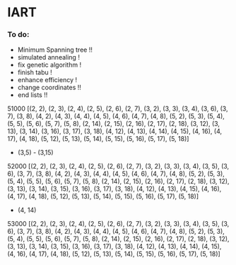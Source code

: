 # IART

### To do:

- Minimum Spanning tree !!
- simulated annealing !
- fix genetic algorithm !
- finish tabu !
- enhance efficiency !
- change coordinates !!
- end lists !!

51000
[(2, 2), (2, 3), (2, 4), (2, 5), (2, 6), (2, 7), (3, 2), (3, 3), (3, 4), (3, 6), (3, 7), (3, 8), (4, 2), (4, 3), (4, 4), (4, 5), (4, 6), (4, 7), (4, 8), (5, 2), (5, 3), (5, 4), (5, 5), (5, 6), (5, 7), (5, 8), (2, 14), (2, 15), (2, 16), (2, 17), (2, 18), (3, 12), (3, 13), (3, 14), (3, 16), (3, 17), (3, 18), (4, 12), (4, 13), (4, 14), (4, 15), (4, 16), (4, 17), (4, 18), (5, 12), (5, 13), (5, 14), (5, 15), (5, 16), (5, 17), (5, 18)]
- (3,5) - (3,15)

52000
[(2, 2), (2, 3), (2, 4), (2, 5), (2, 6), (2, 7), (3, 2), (3, 3), (3, 4), (3, 5), (3, 6), (3, 7), (3, 8), (4, 2), (4, 3), (4, 4), (4, 5), (4, 6), (4, 7), (4, 8), (5, 2), (5, 3), (5, 4), (5, 5), (5, 6), (5, 7), (5, 8), (2, 14), (2, 15), (2, 16), (2, 17), (2, 18), (3, 12), (3, 13), (3, 14), (3, 15), (3, 16), (3, 17), (3, 18), (4, 12), (4, 13), (4, 15), (4, 16), (4, 17), (4, 18), (5, 12), (5, 13), (5, 14), (5, 15), (5, 16), (5, 17), (5, 18)]
- (4, 14)

53000
[(2, 2), (2, 3), (2, 4), (2, 5), (2, 6), (2, 7), (3, 2), (3, 3), (3, 4), (3, 5), (3, 6), (3, 7), (3, 8), (4, 2), (4, 3), (4, 4), (4, 5), (4, 6), (4, 7), (4, 8), (5, 2), (5, 3), (5, 4), (5, 5), (5, 6), (5, 7), (5, 8), (2, 14), (2, 15), (2, 16), (2, 17), (2, 18), (3, 12), (3, 13), (3, 14), (3, 15), (3, 16), (3, 17), (3, 18), (4, 12), (4, 13), (4, 14), (4, 15), (4, 16), (4, 17), (4, 18), (5, 12), (5, 13), (5, 14), (5, 15), (5, 16), (5, 17), (5, 18)]
